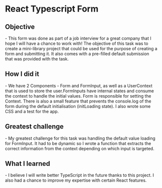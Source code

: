 # React Typescript Form

<h2><b>Objective</b></h2> - This form was done as part of a job interview for a great company that I hope I will have a chance to work with! The objective of this task was to create a mini-library project that could be used for the purpose of creating a form and submitting it. It also comes with a pre-filled default submission that was provided with the task.
  
<h2><b>How I did it</b></h2> - We have 2 Components - Form and FormInput, as well as a UserContext that is used to store the user.FormInputs have internal states and consume the context to handle the initial values. Form is responsible for setting the Context. There is also a small feature that prevents the console.log of the form during the default initialisation (initLoading state). I also wrote some CSS and a test for the app.

<h2><b>Greatest challenge</b></h2> - My greatest challenge for this task was handling the default value loading for FormInput. It had to be dynamic so I wrote a function that extracts the correct information from the context depending on which input is targeted.

<h2><b>What I learned</b></h2> - I believe I will write better TypeScript in the future thanks to this project. I also had a chance to improve my expertise with certain React features.
